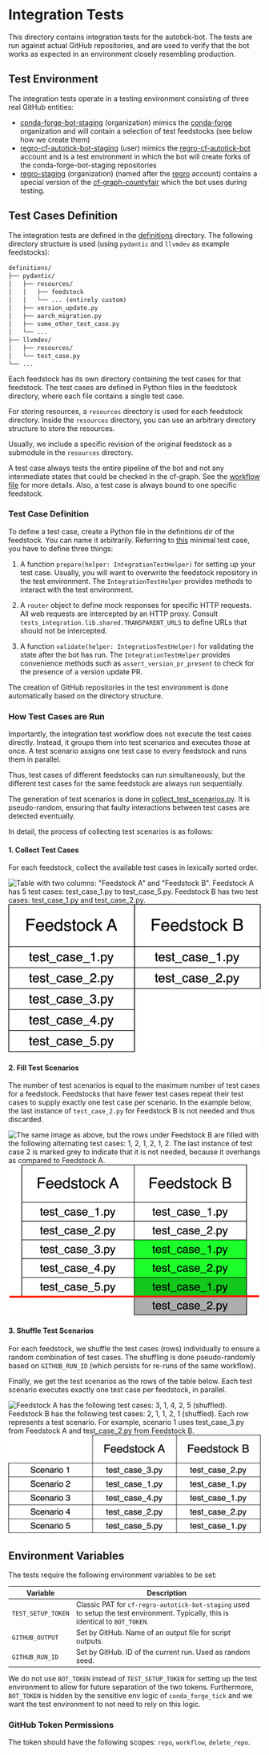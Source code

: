 # Integration Tests
This directory contains integration tests for the autotick-bot.
The tests are run against actual GitHub repositories, and are used to verify that the
bot works as expected in an environment closely resembling production.

## Test Environment
The integration tests operate in a testing environment consisting of three real GitHub entities:

- [conda-forge-bot-staging](https://github.com/conda-forge-bot-staging) (organization) mimics the
[conda-forge](https://github.com/conda-forge) organization and will contain a selection of test feedstocks
(see below how we create them)
- [regro-cf-autotick-bot-staging](https://github.com/regro-cf-autotick-bot-staging) (user) mimics the
[regro-cf-autotick-bot](https://github.com/regro-cf-autotick-bot) account and is a test environment in which the bot
will create forks of the conda-forge-bot-staging repositories
- [regro-staging](https://github.com/regro-staging) (organization) (named after the [regro](https://github.com/regro)
account) contains a special version of the [cf-graph-countyfair](https://github.com/regro/cf-graph-countyfair) which
the bot uses during testing.

## Test Cases Definition
The integration tests are defined in the [definitions](definitions) directory. The following directory structure is
used (using `pydantic` and `llvmdev` as example feedstocks):

```text
definitions/
├── pydantic/
│   ├── resources/
│   │   ├── feedstock
│   │   └── ... (entirely custom)
│   ├── version_update.py
│   ├── aarch_migration.py
│   ├── some_other_test_case.py
│   └── ...
├── llvmdev/
│   ├── resources/
│   └── test_case.py
└── ...
```

Each feedstock has its own directory containing the test cases for that feedstock. The test cases are defined in
Python files in the feedstock directory, where each file contains a single test case.

For storing resources, a `resources` directory is used for each feedstock directory.
Inside the `resources` directory, you can use an arbitrary directory structure to store the resources.

Usually, we include a specific revision of the original feedstock as a submodule in the `resources` directory.

A test case always tests the entire pipeline of the bot and not any intermediate states that could be checked
in the cf-graph. See the [workflow file](../.github/workflows/test-integration.yml) for more details.
Also, a test case is always bound to one specific feedstock.

### Test Case Definition
To define a test case, create a Python file in the definitions dir of the feedstock. You can name it arbitrarily.
Referring to
[this](definitions/pydantic/version_update.py) minimal test case,
you have to define three things:

1. A function `prepare(helper: IntegrationTestHelper)` for setting up your test case. Usually, you will want to
overwrite the feedstock repository in the test environment. The `IntegrationTestHelper` provides methods to interact
with the test environment.

2. A `router` object to define mock responses for specific HTTP requests. All web requests are intercepted by an HTTP proxy.
Consult `tests_integration.lib.shared.TRANSPARENT_URLS` to define URLs that should not be intercepted.

3. A function `validate(helper: IntegrationTestHelper)` for validating the state after the bot has run.
The `IntegrationTestHelper` provides convenience methods such as `assert_version_pr_present` to check for the presence
of a version update PR.

The creation of GitHub repositories in the test environment is done automatically based on the directory structure.

### How Test Cases are Run

Importantly, the integration test workflow does not execute the test cases directly.
Instead, it groups them into test scenarios and executes those at once.
A test scenario assigns one test case to every feedstock and runs them in parallel.

Thus, test cases of different feedstocks can run simultaneously, but the different test cases for the same feedstock
are always run sequentially.

The generation of test scenarios is done in [collect_test_scenarios.py](collect_test_scenarios.py). It is pseudo-random,
ensuring that faulty interactions between test cases are detected eventually.

In detail, the process of collecting test scenarios is as follows:

#### 1. Collect Test Cases
For each feedstock, collect the available test cases in lexically sorted order.

![
Table with two columns: "Feedstock A" and "Feedstock B". Feedstock A has 5 test cases: `test_case_1.py` to
`test_case_5.py`. Feedstock B has two test cases: `test_case_1.py` and `test_case_2.py`.
](../docs/assets/integration-tests/scenarios-definition-1-light.svg#gh-light-mode-only)
![Description available in light mode.](../docs/assets/integration-tests/scenarios-definition-1-dark.svg#gh-dark-mode-only)

#### 2. Fill Test Scenarios
The number of test scenarios is equal to the maximum number of test cases for a feedstock.
Feedstocks that have fewer test cases repeat their test cases to supply exactly one test case per scenario.
In the example below, the last instance of `test_case_2.py` for Feedstock B is not needed and thus discarded.

![
The same image as above, but the rows under Feedstock B are filled with the following alternating test cases: 1, 2, 1, 2, 1, 2.
The last instance of test case 2 is marked grey to indicate that it is not needed, because it overhangs as compared to Feedstock A.
](../docs/assets/integration-tests/scenarios-extension-2-light.svg#gh-light-mode-only)
![Description available in light mode.](../docs/assets/integration-tests/scenarios-extension-2-dark.svg#gh-dark-mode-only)

#### 3. Shuffle Test Scenarios
For each feedstock, we shuffle the test cases (rows) individually to ensure a random combination of test cases.
The shuffling is done pseudo-randomly based on `GITHUB_RUN_ID` (which persists for re-runs of the same workflow).

Finally, we get the test scenarios as the rows of the table below.
Each test scenario executes exactly one test case per feedstock, in parallel.

![
Feedstock A has the following test cases: 3, 1, 4, 2, 5 (shuffled).
Feedstock B has the following test cases: 2, 1, 1, 2, 1 (shuffled).
Each row represents a test scenario.
For example, scenario 1 uses `test_case_3.py` from Feedstock A and `test_case_2.py` from Feedstock B.
](../docs/assets/integration-tests/scenarios-shuffle-3-light.svg#gh-light-mode-only)
![Description available in light mode.](../docs/assets/integration-tests/scenarios-shuffle-3-dark.svg#gh-dark-mode-only)

## Environment Variables
The tests require the following environment variables to be set:

| Variable           | Description                                                                                                                      |
|--------------------|----------------------------------------------------------------------------------------------------------------------------------|
| `TEST_SETUP_TOKEN` | Classic PAT for `cf-regro-autotick-bot-staging` used to setup the test environment. Typically, this is identical to `BOT_TOKEN`. |
| `GITHUB_OUTPUT`    | Set by GitHub. Name of an output file for script outputs.                                                                        |
| `GITHUB_RUN_ID`    | Set by GitHub. ID of the current run. Used as random seed.                                                                       |


We do not use `BOT_TOKEN` instead of `TEST_SETUP_TOKEN` for setting up the test environment to allow for future separation of the two tokens.
Furthermore, `BOT_TOKEN` is hidden by the sensitive env logic of `conda_forge_tick` and we want the test environment to not need to rely on this logic.


### GitHub Token Permissions
The token should have the following scopes: `repo`, `workflow`, `delete_repo`.
